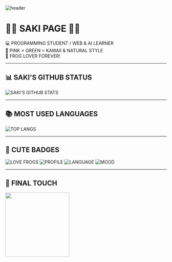 

![header](https://capsule-render.vercel.app/api?type=waving&color=0:ffb6c1,100:7ed957&height=220&text=SAKI🐸PAGE&fontSize=55&fontColor=fff&animation=twinkling)

# 🌸🐸 SAKI PAGE 💚✨  

💻 PROGRAMMING STUDENT / WEB & AI LEARNER  
🌸 PINK × GREEN = KAWAII & NATURAL STYLE  
🐸 FROG LOVER FOREVER!  

---

## 📊 SAKI'S GITHUB STATUS
![SAKI'S GITHUB STATS](https://github-readme-stats.vercel.app/api?username=sakii-ito&show_icons=true&theme=tokyonight&title_color=ff7eb6&icon_color=7ed957)

---

## 📚 MOST USED LANGUAGES
![TOP LANGS](https://github-readme-stats.vercel.app/api/top-langs/?username=sakii-ito&layout=compact&theme=tokyonight&title_color=ff7eb6&text_color=7ed957)

---

## 🎀 CUTE BADGES
![LOVE FROGS](https://img.shields.io/badge/LOVE-FROGS🐸-7ed957?style=flat-square)
![PROFILE](https://img.shields.io/badge/PROFILE-KAWAII💖-ffb6c1?style=flat-square)
![LANGUAGE](https://img.shields.io/badge/LANGUAGE-PYTHON🐍-ff99cc)
![MOOD](https://img.shields.io/badge/MOOD-HAPPY💚-7ed957)

---

## 🐸 FINAL TOUCH
<img src="https://media.giphy.com/media/pJWuFQS2ZkK9O/giphy.gif" width="200"/>

